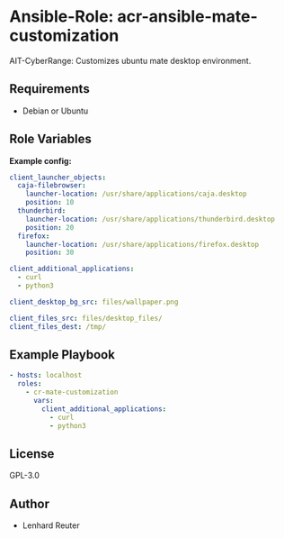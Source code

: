 # Ansible-Role: acr-ansible-mate-customization

AIT-CyberRange: Customizes ubuntu mate desktop environment.


## Requirements

- Debian or Ubuntu 

## Role Variables

**Example config:**

```yaml
client_launcher_objects: 
  caja-filebrowser:
    launcher-location: /usr/share/applications/caja.desktop
    position: 10
  thunderbird:
    launcher-location: /usr/share/applications/thunderbird.desktop
    position: 20
  firefox:
    launcher-location: /usr/share/applications/firefox.desktop
    position: 30

client_additional_applications:
  - curl
  - python3

client_desktop_bg_src: files/wallpaper.png

client_files_src: files/desktop_files/
client_files_dest: /tmp/

```

## Example Playbook

```yaml
- hosts: localhost
  roles:
    - cr-mate-customization
      vars:
        client_additional_applications:
          - curl
          - python3
```

## License

GPL-3.0

## Author

- Lenhard Reuter